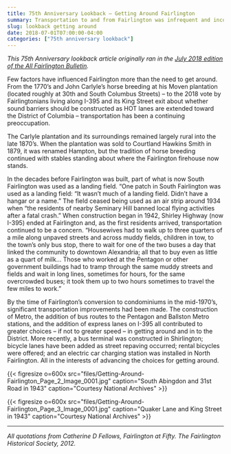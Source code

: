 ```yaml
---
title: 75th Anniversary Lookback — Getting Around Fairlington
summary: Transportation to and from Fairlington was infrequent and inconvenient in the community's early days.
slug: lookback getting around
date: 2018-07-01T07:00:00-04:00
categories: ["75th anniversary lookback"]
---
```


*This 75th Anniversary lookback article originally ran in the [July 2018 edition of the All Fairlington Bulletin](http://www.fca-fairlington.org/wp-content/uploads/july_2018_afb.pdf#page=11).*

Few factors have influenced Fairlington more than the need to get around. From the 1770’s and John Carlyle’s horse breeding at his Moven plantation (located roughly at 30th and South Columbus Streets) – to the 2018 vote by Fairlingtonians living along I-395 and its King Street exit about whether sound barriers should be constructed as HOT lanes are extended toward the District of Columbia – transportation has been a continuing preoccupation.

The Carlyle plantation and its surroundings remained largely rural into the late 1870’s. When the plantation was sold to Courtland Hawkins Smith in 1879, it was renamed Hampton, but the tradition of horse breeding continued with stables standing about where the Fairlington firehouse now stands.

In the decades before Fairlington was built, part of what is now South Fairlington was used as a landing field. “One patch in South Fairlington was used as a landing field: “It wasn’t much of a landing field. Didn’t have a hangar or a name.” The field ceased being used as an air strip around 1934 when “the residents of nearby Seminary Hill banned local flying activities after a fatal crash.” When construction began in 1942, Shirley Highway (now I-395) ended at Fairlington and, as the first residents arrived, transportation continued to be a concern. “Housewives had to walk up to three quarters of a mile along unpaved streets and across muddy fields, children in tow, to the town’s only bus stop, there to wait for one of the two buses a day that linked the community to downtown Alexandria; all that to buy even as little as a quart of milk… Those who worked at the Pentagon or other government buildings had to tramp through the same muddy streets and fields and wait in long lines, sometimes for hours, for the same overcrowded buses; it took them up to two hours sometimes to travel the few miles to work.”

By the time of Fairlington’s conversion to condominiums in the mid-1970’s, significant transportation improvements had been made. The construction of Metro, the addition of bus routes to the Pentagon and Ballston Metro stations, and the addition of express lanes on I-395 all contributed to greater choices – if not to greater speed – in getting around and in to the District. More recently, a bus terminal was constructed in Shirlington; bicycle lanes have been added as street repaving occurred; rental bicycles were offered; and an electric car charging station was installed in North Fairlington. All in the interests of advancing the choices for getting around.

{{< figresize o=600x src="files/Getting-Around-Fairlington_Page_2_Image_0001.jpg" caption="South Abingdon and 31st Road in 1943" caption="Courtesy National Archives" >}}

{{< figresize o=600x src="files/Getting-Around-Fairlington_Page_3_Image_0001.jpg" caption="Quaker Lane and King Street in 1943" caption="Courtesy National Archives" >}}

---

*All quotations from Catherine D Fellows, Fairlington at Fifty. The Fairlington Historical Society, 2012.*